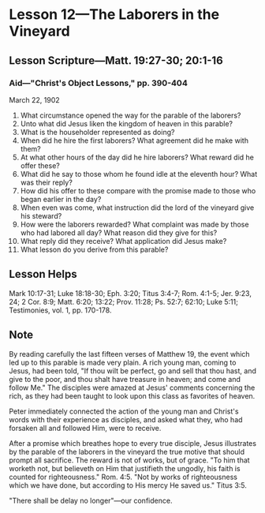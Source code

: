 # Lesson 12—The Laborers in the Vineyard

## Lesson Scripture—Matt. 19:27-30; 20:1-16

### Aid—"Christ's Object Lessons," pp. 390-404

March 22, 1902

1. What circumstance opened the way for the parable of the laborers?
2. Unto what did Jesus liken the kingdom of heaven in this parable?
3. What is the householder represented as doing?
4. When did he hire the first laborers? What agreement did he make with them?
5. At what other hours of the day did he hire laborers? What reward did he offer these?
6. What did he say to those whom he found idle at the eleventh hour? What was their reply?
7. How did his offer to these compare with the promise made to those who began earlier in the day?
8. When even was come, what instruction did the lord of the vineyard give his steward?
9. How were the laborers rewarded? What complaint was made by those who had labored all day? What reason did they give for this?
10. What reply did they receive? What application did Jesus make?
11. What lesson do you derive from this parable?

## Lesson Helps
Mark 10:17-31; Luke 18:18-30; Eph. 3:20; Titus 3:4-7; Rom. 4:1-5; Jer. 9:23, 24; 2 Cor. 8:9; Matt. 6:20; 13:22; Prov. 11:28; Ps. 52:7; 62:10; Luke 5:11; Testimonies, vol. 1, pp. 170-178.

## Note
By reading carefully the last fifteen verses of Matthew 19, the event which led up to this parable is made very plain. A rich young man, coming to Jesus, had been told, "If thou wilt be perfect, go and sell that thou hast, and give to the poor, and thou shalt have treasure in heaven; and come and follow Me." The disciples were amazed at Jesus' comments concerning the rich, as they had been taught to look upon this class as favorites of heaven.

Peter immediately connected the action of the young man and Christ's words with their experience as disciples, and asked what they, who had forsaken all and followed Him, were to receive.

After a promise which breathes hope to every true disciple, Jesus illustrates by the parable of the laborers in the vineyard the true motive that should prompt all sacrifice. The reward is not of works, but of grace. "To him that worketh not, but believeth on Him that justifieth the ungodly, his faith is counted for righteousness." Rom. 4:5. "Not by works of righteousness which we have done, but according to His mercy He saved us." Titus 3:5.

"There shall be delay no longer"—our confidence.